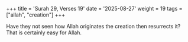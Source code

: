 +++
title = 'Surah 29, Verses 19'
date = '2025-08-27'
weight = 19
tags = ["allah", "creation"]
+++

Have they not seen how Allah originates the creation then resurrects it? That is certainly easy for Allah.